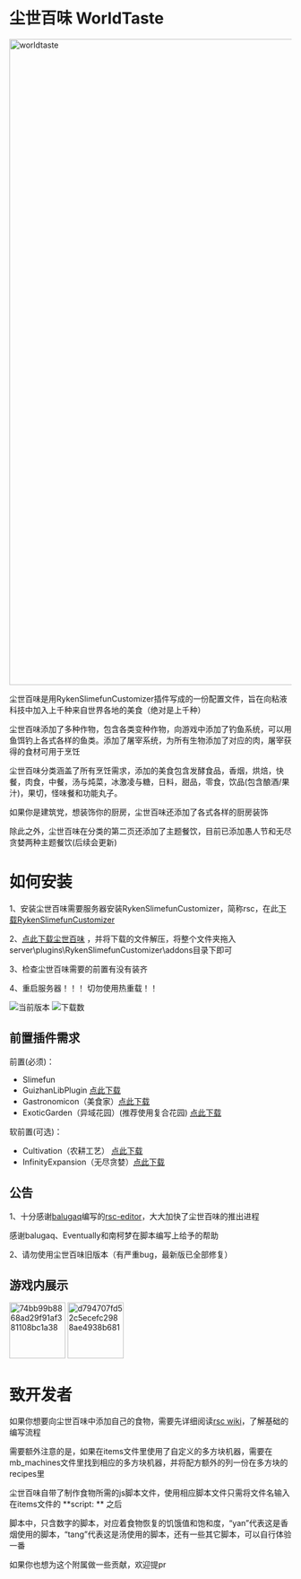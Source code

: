 # 尘世百味 WorldTaste


<img width="1536" height="1152" alt="worldtaste" src="https://github.com/user-attachments/assets/e6553015-db43-4f64-bcde-28a8d9007331" />


尘世百味是用RykenSlimefunCustomizer插件写成的一份配置文件，旨在向粘液科技中加入上千种来自世界各地的美食（绝对是上千种）

尘世百味添加了多种作物，包含各类变种作物，向游戏中添加了钓鱼系统，可以用鱼饵钓上各式各样的鱼类。添加了屠宰系统，为所有生物添加了对应的肉，屠宰获得的食材可用于烹饪

尘世百味分类涵盖了所有烹饪需求，添加的美食包含发酵食品，香烟，烘焙，快餐，肉食，中餐，汤与炖菜，冰激凌与糖，日料，甜品，零食，饮品(包含酿酒/果汁)，果切，怪味餐和功能丸子。

如果你是建筑党，想装饰你的厨房，尘世百味还添加了各式各样的厨房装饰

除此之外，尘世百味在分类的第二页还添加了主题餐饮，目前已添加愚人节和无尽贪婪两种主题餐饮(后续会更新)

# 如何安装

1、安装尘世百味需要服务器安装RykenSlimefunCustomizer，简称rsc，在此[下载RykenSlimefunCustomizer](https://builds.guizhanss.com/SlimefunReloadingProject/RykenSlimeCustomizer/main)

2、[点此下载尘世百味](https://github.com/haiman233/WorldTaste/releases) ，并将下载的文件解压，将整个文件夹拖入server\plugins\RykenSlimefunCustomizer\addons目录下即可

3、检查尘世百味需要的前置有没有装齐

4、重启服务器！！！ 切勿使用热重载！！


![当前版本](https://img.shields.io/github/v/release/haiman233/WorldTaste?include_prereleases)
![下载数](https://img.shields.io/github/downloads/haiman233/WorldTaste/total)

## 前置插件需求
前置(必须)：
- Slimefun
- GuizhanLibPlugin [点此下载](https://builds.guizhanss.com/ybw0014/GuizhanLibPlugin/master)
- Gastronomicon（美食家）[点此下载](https://builds.guizhanss.com/SlimefunGuguProject/Gastronomicon/master)
- ExoticGarden（异域花园）(推荐使用复合花园) [点此下载](https://builds.guizhanss.com/balugaq/ExoticGardenComplex/master)

软前置(可选)：
- Cultivation（农耕工艺） [点此下载](https://builds.guizhanss.com/SlimefunGuguProject/Cultivation/main)
- InfinityExpansion（无尽贪婪）[点此下载](https://builds.guizhanss.com/SlimefunGuguProject/InfinityExpansion/master)

## 公告

1、十分感谢[balugaq](https://github.com/balugaq)编写的[rsc-editor](https://github.com/balugaq/RSCEditor)，大大加快了尘世百味的推出进程

感谢balugaq、Eventually和南柯梦在脚本编写上给予的帮助

2、请勿使用尘世百味旧版本（有严重bug，最新版已全部修复）


## 游戏内展示

<img width="100" height="100" alt="74bb99b8868ad29f91af381108bc1a38" src="https://github.com/user-attachments/assets/c674dcd3-d308-43db-a639-230b9c9e72da" />
<img width="100" height="100" alt="d794707fd52c5ecefc2988ae4938b681" src="https://github.com/user-attachments/assets/068c3c29-6566-40bc-9f02-0ab2e61e9dfb" />


# 致开发者

如果你想要向尘世百味中添加自己的食物，需要先详细阅读[rsc wiki](https://rsc.hiworldmc.com/)，了解基础的编写流程

需要额外注意的是，如果在items文件里使用了自定义的多方块机器，需要在mb_machines文件里找到相应的多方块机器，并将配方额外的列一份在多方块的recipes里

尘世百味自带了制作食物所需的js脚本文件，使用相应脚本文件只需将文件名输入在items文件的 **script: ** 之后

脚本中，只含数字的脚本，对应着食物恢复的饥饿值和饱和度，“yan”代表这是香烟使用的脚本，“tang”代表这是汤使用的脚本，还有一些其它脚本，可以自行体验一番

如果你也想为这个附属做一些贡献，欢迎提pr




